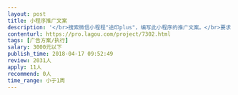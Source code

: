 ```yaml
---                
layout: post       
title: 小程序推广文案           
description: '</br>搜索微信小程程"途印plus"，编写此小程序的推广文案。</br>要求：</br>1.文案内容可以适当和旅游相关结合</br>2.突出体现旅行中，将所拍照片直接上传小程序，旅途到家后即可收到照片</br>3.体现可以将聚会或朋友照片打印后直接寄到朋友地址</br>4.必须体现出我们注重用户隐私，用户照片加密存储，打印后即立即删除</br>'     
contenturl: https://pro.lagou.com/project/7302.html      
tags: [广告方案/执行]            
salary: 3000元以下          
publish_time: 2018-04-17 09:52:49         
review: 2031人                   
apply: 11人                   
recommend: 0人                   
time_range: 小于1周              
---                 
```

